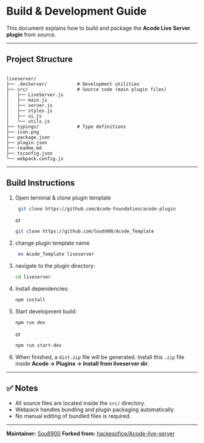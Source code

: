 # Build & Development Guide

This document explains how to build and package the **Acode Live Server plugin** from source.

---

## Project Structure

```

liveserver/
├── .devServer/           # Development utilities
├── src/                  # Source code (main plugin files)
│   ├── LiveServer.js
│   ├── main.js
│   ├── server.js
│   ├── styles.js
│   ├── ui.js
│   └── utils.js
├── typings/              # Type definitions
├── icon.png
├── package.json
├── plugin.json
├── readme.md
├── tsconfig.json
└── webpack.config.js

````

---

## Build Instructions


1. Open terminal & clone plugin template
   ```bash
    git clone https://github.com/Acode-Foundation/acode-plugin
    ````
   or
   
   ```bash
   git clone https://github.com/Sou6900/Acode_Template
   ````

2. change plugin template name

   ```bash
    mv Acode_Template liveserver
   ````

4. navigate to the plugin directory:
   ```bash
   cd liveserver
    ````

2. Install dependencies:

   ```bash
   npm install
   ```

3. Start development build:

   ```bash
   npm run dev
   ```

   or 

   ```bash
   npm run start-dev
   ```

4. When finished, a `dist.zip` file will be generated.
   Install this `.zip` file inside **Acode → Plugins → Install from liveserver dir**.

---

## ✅ Notes

* All source files are located inside the `src/` directory.
* Webpack handles bundling and plugin packaging automatically.
* No manual editing of bundled files is required.

---

**Maintainer:** [Sou6900](https://github.com/Sou6900)
**Forked from:** [hackesofice/Acode-live-server](https://github.com/hackesofice/Acode-live-server)
